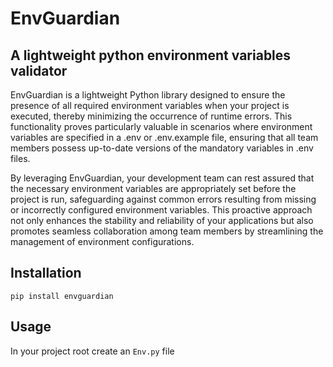# EnvGuardian

A lightweight python environment variables validator
----

EnvGuardian is a lightweight Python library designed to ensure the presence of all required environment variables when
your project is executed, thereby minimizing the occurrence of runtime errors. This functionality proves particularly
valuable in scenarios where environment variables are specified in a .env or .env.example file, ensuring that all team
members possess up-to-date versions of the mandatory variables in .env files.

By leveraging EnvGuardian, your development team can rest assured that the necessary environment variables are
appropriately set before the project is run, safeguarding against common errors resulting from missing or incorrectly
configured environment variables. This proactive approach not only enhances the stability and reliability of your
applications but also promotes seamless collaboration among team members by streamlining the management of environment
configurations.

## Installation

`pip install envguardian`

## Usage

In your project root create an `Env.py` file